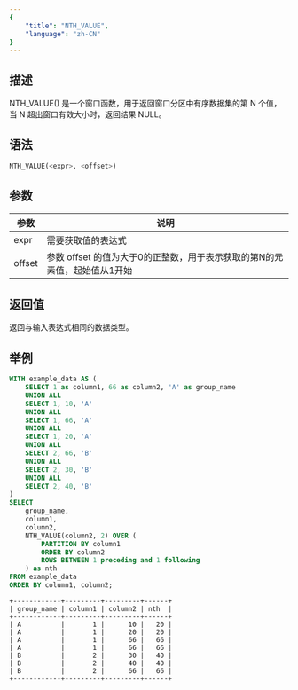 ```yaml
---
{
    "title": "NTH_VALUE",
    "language": "zh-CN"
}
---
```


## 描述

NTH_VALUE() 是一个窗口函数，用于返回窗口分区中有序数据集的第 N 个值，当 N 超出窗口有效大小时，返回结果 NULL。

## 语法

```sql
NTH_VALUE(<expr>, <offset>)
```

## 参数
| 参数                | 说明                                                                                    |
| ------------------- | --------------------------------------------------------------------------------------- |
| expr                | 需要获取值的表达式                                                                |
| offset         | 参数 offset 的值为大于0的正整数，用于表示获取的第N的元素值，起始值从1开始                                              |

## 返回值

返回与输入表达式相同的数据类型。

## 举例

```sql
WITH example_data AS (
    SELECT 1 as column1, 66 as column2, 'A' as group_name
    UNION ALL
    SELECT 1, 10, 'A'
    UNION ALL
    SELECT 1, 66, 'A'
    UNION ALL
    SELECT 1, 20, 'A'
    UNION ALL
    SELECT 2, 66, 'B'
    UNION ALL
    SELECT 2, 30, 'B'
    UNION ALL
    SELECT 2, 40, 'B'
)
SELECT 
    group_name,
    column1,
    column2,
    NTH_VALUE(column2, 2) OVER (
        PARTITION BY column1 
        ORDER BY column2
        ROWS BETWEEN 1 preceding and 1 following
    ) as nth
FROM example_data
ORDER BY column1, column2;
```

```text
+------------+---------+---------+------+
| group_name | column1 | column2 | nth  |
+------------+---------+---------+------+
| A          |       1 |      10 |   20 |
| A          |       1 |      20 |   20 |
| A          |       1 |      66 |   66 |
| A          |       1 |      66 |   66 |
| B          |       2 |      30 |   40 |
| B          |       2 |      40 |   40 |
| B          |       2 |      66 |   66 |
+------------+---------+---------+------+
```